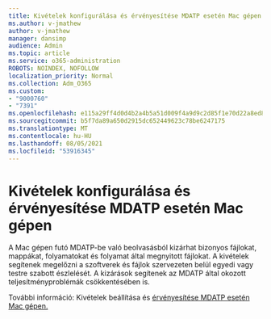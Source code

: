 ```yaml
---
title: Kivételek konfigurálása és érvényesítése MDATP esetén Mac gépen
ms.author: v-jmathew
author: v-jmathew
manager: dansimp
audience: Admin
ms.topic: article
ms.service: o365-administration
ROBOTS: NOINDEX, NOFOLLOW
localization_priority: Normal
ms.collection: Adm_O365
ms.custom:
- "9000760"
- "7391"
ms.openlocfilehash: e115a29ff4d0d4b2a4b5a51d009f4a9d9c2d85f1e70d22a8ed804ce40ca7b4ee
ms.sourcegitcommit: b5f7da89a650d2915dc652449623c78be6247175
ms.translationtype: MT
ms.contentlocale: hu-HU
ms.lasthandoff: 08/05/2021
ms.locfileid: "53916345"
---
```

# <a name="configure-and-validate-exclusions-for-mdatp-on-a-mac"></a>Kivételek konfigurálása és érvényesítése MDATP esetén Mac gépen

A Mac gépen futó MDATP-be való beolvasásból kizárhat bizonyos fájlokat, mappákat, folyamatokat és folyamat által megnyitott fájlokat. A kivételek segítenek megelőzni a szoftverek és fájlok szervezeten belül egyedi vagy testre szabott észlelését. A kizárások segítenek az MDATP által okozott teljesítményproblémák csökkentésében is.

További információ: Kivételek beállítása és [érvényesítése MDATP esetén Mac gépen.](https://go.microsoft.com/fwlink/?linkid=2144616)
